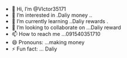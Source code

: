 - 👋 Hi, I’m @VIctor35171
- 👀 I’m interested in .Daliy money ..
- 🌱 I’m currently learning ..Daliy rewards .
- 💞️ I’m looking to collaborate on ...Daliy reward 
- 📫 How to reach me ...091540351710
- 😄 Pronouns: ...making money 
- ⚡ Fun fact: ... Daliy 

<!---
VIctor35171/VIctor35171 is a ✨ special ✨ repository because its `README.md` (this file) appears on your GitHub profile.
You can click the Preview link to take a look at your changes.
--->
